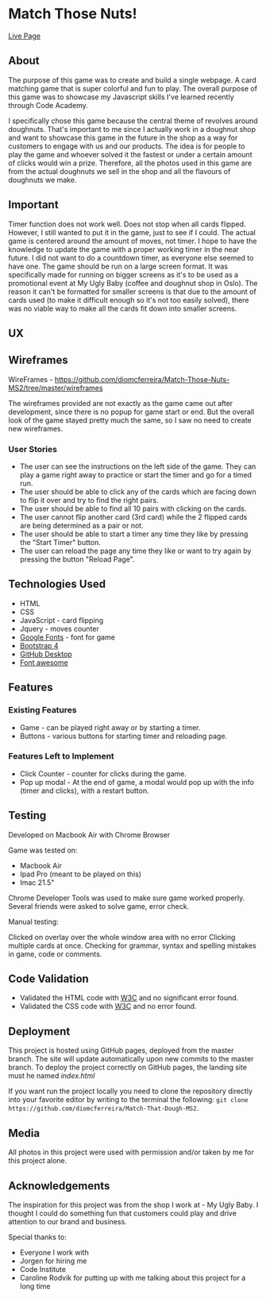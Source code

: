 # Match Those Nuts!


[Live Page](https://diomcferreira.github.io/Match-Those-Nuts-MS2/)

## About

The purpose of this game was to create and build a single webpage. A card matching game that is super colorful and fun to play. The overall purpose of this game was to showcase my Javascript skills I've learned recently through Code Academy. 

I specifically chose this game because the central theme of revolves around doughnuts. That's important to me since I actually work in a doughnut shop and want to showcase this game in the future in the shop as a way for customers to engage with us and our products. The idea is for people to play the game and whoever solved it the fastest or under a certain amount of clicks would win a prize.
Therefore, all the photos used in this game are from the actual doughnuts we sell in the shop and all the flavours of doughnuts we make.


## Important
Timer function does not work well. Does not stop when all cards flipped. However, I still wanted to put it in the game, just to see if I could. 
The actual game is centered around the amount of moves, not timer. I hope to have the knowledge to update the game with a proper working timer in the near future.
I did not want to do a countdown timer, as everyone else seemed to have one.
The game should be run on a large screen format. It was specifically made for running on bigger screens as it's to be used as a promotional event at My Ugly Baby (coffee and doughnut shop in Oslo).
The reason it can't be formatted for smaller screens is that due to the amount of cards used (to make it difficult enough so it's not too easily solved),
there was no viable way to make all the cards fit down into smaller screens. 

## UX

## Wireframes

WireFrames - https://github.com/diomcferreira/Match-Those-Nuts-MS2/tree/master/wireframes

The wireframes provided are not exactly as the game came out after development, since there is no popup for game start or end. But the overall look of the game stayed pretty much the same,
so I saw no need to create new wireframes.

### User Stories
* The user can see the instructions on the left side of the game. They can play a game right away to practice or start the timer and go for a timed run. 
* The user should be able to click any of the cards which are facing down to flip it over and try to find the right pairs. 
* The user should be able to find all 10 pairs with clicking on the cards.
* The user cannot flip another card (3rd card) while the 2 flipped cards are being determined as a pair or not. 
* The user should be able to start a timer any time they like by pressing the "Start Timer" button.
* The user can reload the page any time they like or want to try again by pressing the button "Reload Page".


## Technologies Used
* HTML
* CSS
* JavaScript - card flipping
* Jquery  - moves counter
* [Google Fonts](https://fonts.google.com) - font for game
* [Bootstrap 4](https://getbootstrap.com/)
* [GitHub Desktop](https://desktop.github.com/)
* [Font awesome](https://fontawesome.com/)

## Features
### Existing Features
* Game - can be played right away or by starting a timer. 
* Buttons - various buttons for starting timer and reloading page.

### Features Left to Implement
* Click Counter - counter for clicks during the game.
* Pop up modal - At the end of game, a modal would pop up with the info (timer and clicks), with a restart button.



## Testing

Developed on Macbook Air with Chrome Browser

Game was tested on:
* Macbook Air
* Ipad Pro (meant to be played on this)
* Imac 21.5"

Chrome Developer Tools was used to make sure game worked properly.
Several friends were asked to solve game, error check.

Manual testing:

Clicked on overlay over the whole window area with no error
Clicking multiple cards at once.
Checking for grammar, syntax and spelling mistakes in game, code or comments.


## Code Validation
* Validated the HTML code with [W3C](https://validator.w3.org/#validate_by_input) and no significant error found.
* Validated the CSS code with [W3C](https://jigsaw.w3.org/css-validator/#validate_by_input) and no error found.

## Deployment
This project is hosted using GitHub pages, deployed from the master branch. The site will update automatically upon new commits to the master branch. To deploy the project correctly on GitHub pages, the landing site must he named *index.html*

If you want run the project locally you need to clone the repository directly into your favorite editor by writing to the terminal the following: `git clone https://github.com/diomcferreira/Match-That-Dough-MS2`.

## Media
All photos in this project were used with permission and/or taken by me for this project alone.

## Acknowledgements
The inspiration for this project was from the shop I work at - My Ugly Baby. I thought I could do something fun that customers could play and drive attention to our brand and business.

Special thanks to:
* Everyone I work with
* Jorgen for hiring me
* Code Institute
* Caroline Rodvik for putting up with me talking about this project for a long time